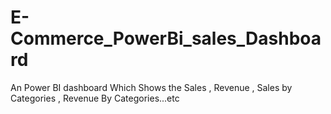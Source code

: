 # E-Commerce_PowerBi_sales_Dashboard
An Power BI dashboard Which Shows the Sales , Revenue , Sales by Categories , Revenue By Categories...etc
